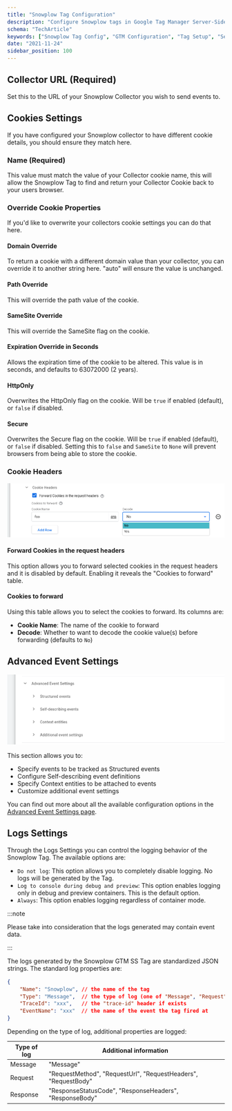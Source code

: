 ```yaml
---
title: "Snowplow Tag Configuration"
description: "Configure Snowplow tags in Google Tag Manager Server-Side for behavioral event processing and forwarding."
schema: "TechArticle"
keywords: ["Snowplow Tag Config", "GTM Configuration", "Tag Setup", "Server Side Config", "Tag Configuration", "GTM Setup"]
date: "2021-11-24"
sidebar_position: 100
---
```


## Collector URL (Required)

Set this to the URL of your Snowplow Collector you wish to send events to.

## Cookies Settings

If you have configured your Snowplow collector to have different cookie details, you should ensure they match here.

### Name (Required)

This value must match the value of your Collector cookie name, this will allow the Snowplow Tag to find and return your Collector Cookie back to your users browser.

### Override Cookie Properties

If you'd like to overwrite your collectors cookie settings you can do that here.

#### Domain Override

To return a cookie with a different domain value than your collector, you can override it to another string here. "auto" will ensure the value is unchanged.

#### Path Override

This will override the path value of the cookie.

#### SameSite Override

This will override the SameSite flag on the cookie.

#### Expiration Override in Seconds

Allows the expiration time of the cookie to be altered. This value is in seconds, and defaults to 63072000 (2 years).

#### HttpOnly

Overwrites the HttpOnly flag on the cookie. Will be `true` if enabled (default), or `false` if disabled.

#### Secure

Overwrites the Secure flag on the cookie. Will be `true` if enabled (default), or `false` if disabled. Setting this to `false` and `SameSite` to `None` will prevent browsers from being able to store the cookie.

### Cookie Headers

![cookie headers](images/cookie_headers.png)

#### Forward Cookies in the request headers

This option allows you to forward selected cookies in the request headers and it is disabled by default. Enabling it reveals the "Cookies to forward" table.

#### Cookies to forward

Using this table allows you to select the cookies to forward. Its columns are:

- **Cookie Name**: The name of the cookie to forward
- **Decode**: Whether to want to decode the cookie value(s) before forwarding (defaults to `No`)

## Advanced Event Settings

![advanced event settings overview](images/advanced_event_settings_overview.png)

This section allows you to:

- Specify events to be tracked as Structured events
- Configure Self-describing event definitions
- Specify Context entities to be attached to events
- Customize additional event settings

You can find out more about all the available configuration options in the [Advanced Event Settings page](/docs/destinations/forwarding-events/google-tag-manager-server-side/snowplow-tag-for-gtm-ss/snowplow-tag-configuration/advanced-event-settings/index.md).

## Logs Settings

Through the Logs Settings you can control the logging behavior of the Snowplow Tag. The available options are:

- `Do not log`: This option allows you to completely disable logging. No logs will be generated by the Tag.
- `Log to console during debug and preview`: This option enables logging only in debug and preview containers. This is the default option.
- `Always`: This option enables logging regardless of container mode.

:::note

Please take into consideration that the logs generated may contain event data.

:::

The logs generated by the Snowplow GTM SS Tag are standardized JSON strings.
The standard log properties are:

```json
{
    "Name": "Snowplow", // the name of the tag
    "Type": "Message",  // the type of log (one of "Message", "Request", "Response")
    "TraceId": "xxx",   // the "trace-id" header if exists
    "EventName": "xxx"  // the name of the event the tag fired at
}
```

Depending on the type of log, additional properties are logged:

| Type of log | Additional information                                         |
|-------------|----------------------------------------------------------------|
| Message     | "Message"                                                      |
| Request     | "RequestMethod", "RequestUrl", "RequestHeaders", "RequestBody" |
| Response    | "ResponseStatusCode", "ResponseHeaders", "ResponseBody"        |
